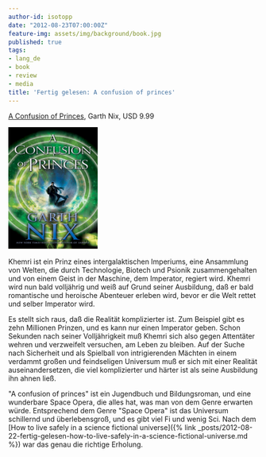 ```yaml
---
author-id: isotopp
date: "2012-08-23T07:00:00Z"
feature-img: assets/img/background/book.jpg
published: true
tags:
- lang_de
- book
- review
- media
title: 'Fertig gelesen: A confusion of princes'
---
```

[A Confusion of Princes](http://www.amazon.com/A-Confusion-of-Princes-ebook/dp/B007ED6VWW),
Garth Nix, USD 9.99

![Nix: A Confusion of Princes](/uploads/confusion_of_princes.png)

Khemri ist ein Prinz eines intergalaktischen Imperiums, eine Ansammlung von
Welten, die durch Technologie, Biotech und Psionik zusammengehalten und von
einem Geist in der Maschine, dem Imperator, regiert wird.  Khemri wird nun
bald volljährig und weiß auf Grund seiner Ausbildung, daß er bald
romantische und heroische Abenteuer erleben wird, bevor er die Welt rettet
und selber Imperator wird.

Es stellt sich raus, daß die Realität komplizierter ist.  Zum Beispiel gibt
es zehn Millionen Prinzen, und es kann nur einen Imperator geben.  Schon
Sekunden nach seiner Volljährigkeit muß Khemri sich also gegen Attentäter
wehren und verzweifelt versuchen, am Leben zu bleiben.  Auf der Suche nach
Sicherheit und als Spielball von intrigierenden Mächten in einem verdammt
großen und feindseligen Universum muß er sich mit einer Realität
auseinandersetzen, die viel komplizierter und härter ist als seine
Ausbildung ihn ahnen ließ.

"A confusion of princes" ist ein Jugendbuch und Bildungsroman, und eine
wunderbare Space Opera, die alles hat, was man von dem Genre erwarten würde. 
Entsprechend dem Genre "Space Opera" ist das Universum schillernd und
überlebensgroß, und es gibt viel Fi und wenig Sci.  Nach dem 
[How to live safely in a science fictional universe]({% link _posts/2012-08-22-fertig-gelesen-how-to-live-safely-in-a-science-fictional-universe.md %})
war das genau die richtige Erholung.

